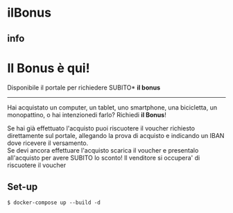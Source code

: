 # ilBonus

## info
<h1 class="display-3"><strong>Il Bonus</strong> è qui!</h1>
<p class="lead">Disponibile il portale per richiedere SUBITO&ast; <strong>il bonus</strong></p>
<hr class="my-4">
<p>Hai acquistato un computer, un tablet, uno smartphone, una bicicletta, un monopattino, o hai intenzionedi farlo? Richiedi
<strong>il Bonus</strong>!</p>
<p>Se hai già effettuato l'acquisto puoi riscuotere il voucher richiesto direttamente sul portale, allegando
la prova di acquisto e indicando un IBAN dove ricevere il versamento. <br> 
Se devi ancora effettuare l'acquisto 
scarica il voucher e presentalo all'acquisto per avere SUBITO lo sconto! Il venditore si occupera' di 
riscuotere il voucher</p>

## Set-up

```
$ docker-compose up --build -d
```
